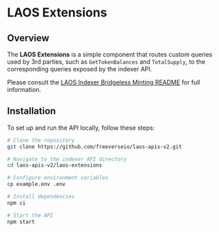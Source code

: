 # LAOS Extensions

## Overview
The **LAOS Extensions** is a simple component that routes custom queries used by 3rd parties, such as `GetTokenBalances` and `TotalSupply`, to the corresponding queries exposed by the indexer API.

Please consult the [LAOS Indexer Bridgeless Minting README](./bridgeless-minting-indexer.md) for full information.

## Installation
To set up and run the API locally, follow these steps:

```sh
# Clone the repository
git clone https://github.com/freeverseio/laos-apis-v2.git

# Navigate to the indexer API directory
cd laos-apis-v2/laos-extensions

# Configure environment variables
cp example.env .env

# Install dependencies
npm ci

# Start the API
npm start
```